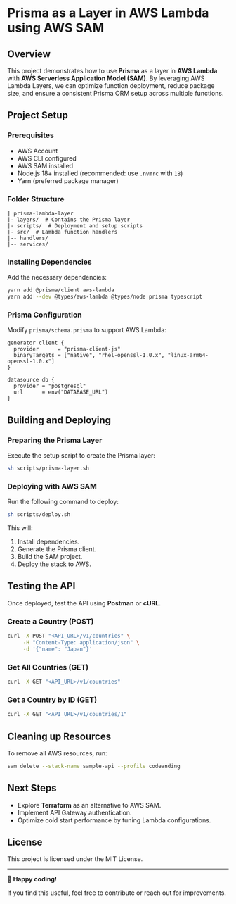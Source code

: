 # Prisma as a Layer in AWS Lambda using AWS SAM

## Overview

This project demonstrates how to use **Prisma** as a layer in **AWS Lambda** with **AWS Serverless Application Model (SAM)**. By leveraging AWS Lambda Layers, we can optimize function deployment, reduce package size, and ensure a consistent Prisma ORM setup across multiple functions.

## Project Setup

### Prerequisites

- AWS Account
- AWS CLI configured
- AWS SAM installed
- Node.js 18+ installed (recommended: use `.nvmrc` with `18`)
- Yarn (preferred package manager)

### Folder Structure

```
| prisma-lambda-layer
|- layers/  # Contains the Prisma layer
|- scripts/  # Deployment and setup scripts
|- src/  # Lambda function handlers
|-- handlers/
|-- services/
```

### Installing Dependencies

Add the necessary dependencies:

```bash
yarn add @prisma/client aws-lambda
yarn add --dev @types/aws-lambda @types/node prisma typescript
```

### Prisma Configuration

Modify `prisma/schema.prisma` to support AWS Lambda:

```prisma
generator client {
  provider      = "prisma-client-js"
  binaryTargets = ["native", "rhel-openssl-1.0.x", "linux-arm64-openssl-1.0.x"]
}

datasource db {
  provider = "postgresql"
  url      = env("DATABASE_URL")
}
```

## Building and Deploying

### Preparing the Prisma Layer

Execute the setup script to create the Prisma layer:

```bash
sh scripts/prisma-layer.sh
```

### Deploying with AWS SAM

Run the following command to deploy:

```bash
sh scripts/deploy.sh
```

This will:

1. Install dependencies.
2. Generate the Prisma client.
3. Build the SAM project.
4. Deploy the stack to AWS.

## Testing the API

Once deployed, test the API using **Postman** or **cURL**.

### Create a Country (POST)

```bash
curl -X POST "<API_URL>/v1/countries" \
     -H "Content-Type: application/json" \
     -d '{"name": "Japan"}'
```

### Get All Countries (GET)

```bash
curl -X GET "<API_URL>/v1/countries"
```

### Get a Country by ID (GET)

```bash
curl -X GET "<API_URL>/v1/countries/1"
```

## Cleaning up Resources

To remove all AWS resources, run:

```bash
sam delete --stack-name sample-api --profile codeanding
```

## Next Steps

- Explore **Terraform** as an alternative to AWS SAM.
- Implement API Gateway authentication.
- Optimize cold start performance by tuning Lambda configurations.

## License

This project is licensed under the MIT License.

---

🚀 **Happy coding!**

If you find this useful, feel free to contribute or reach out for improvements.
